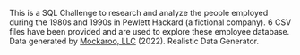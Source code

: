 This is a SQL Challenge to research and analyze the people employed during the 1980s and 1990s in Pewlett Hackard (a fictional company). 6 CSV files have been provided and are used to explore these employee database. Data generated by [Mockaroo, LLC](https://mockaroo.com/) (2022). Realistic Data Generator.

